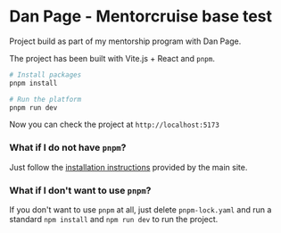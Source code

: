 # Dan Page - Mentorcruise base test

Project build as part of my mentorship program with Dan Page.

The project has been built with Vite.js + React and `pnpm`.

```bash
# Install packages
pnpm install

# Run the platform
pnpm run dev
```

Now you can check the project at `http://localhost:5173`

### What if I do not have `pnpm`?

Just follow the [installation instructions](https://pnpm.io/installation) provided by the main site.

### What if I don't want to use `pnpm`?

If you don't want to use `pnpm` at all, just delete `pnpm-lock.yaml` and run a standard `npm install` and `npm run dev` to run the project.
